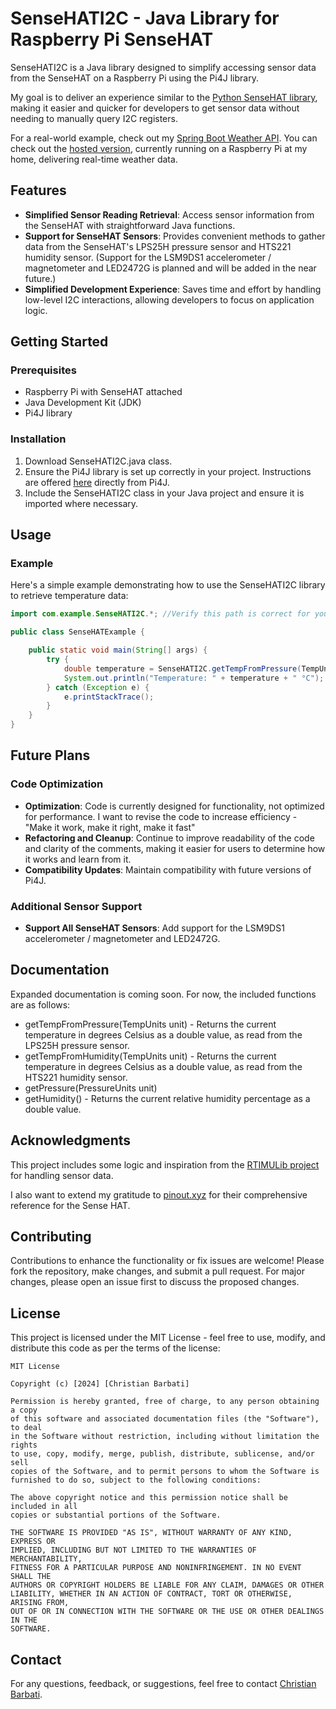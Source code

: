 

# SenseHATI2C - Java Library for Raspberry Pi SenseHAT

SenseHATI2C is a Java library designed to simplify accessing sensor data from the SenseHAT on a Raspberry Pi using the Pi4J library.

My goal is to deliver an experience similar to the [Python SenseHAT library](https://pypi.org/project/sense-hat/), making it easier and quicker for developers to get sensor data without needing to manually query I2C registers.

For a real-world example, check out my [Spring Boot Weather API](https://github.com/chrisbarbati/WeatherServer). You can check out the [hosted version](http://chrisbarbati.ddns.net:2048/API/weather), currently running on a Raspberry Pi at my home, delivering real-time weather data.

## Features

- **Simplified Sensor Reading Retrieval**: Access sensor information from the SenseHAT with straightforward Java functions.
- **Support for SenseHAT Sensors**: Provides convenient methods to gather data from the SenseHAT's LPS25H pressure sensor and HTS221 humidity sensor.
  (Support for the LSM9DS1 accelerometer / magnetometer and LED2472G is planned and will be added in the near future.)
- **Simplified Development Experience**: Saves time and effort by handling low-level I2C interactions, allowing developers to focus on application logic.

## Getting Started

### Prerequisites

- Raspberry Pi with SenseHAT attached
- Java Development Kit (JDK)
- Pi4J library

### Installation

1. Download SenseHATI2C.java class.
2. Ensure the Pi4J library is set up correctly in your project. Instructions are offered [here](https://pi4j.com/1.2/install.html) directly from Pi4J.
3. Include the SenseHATI2C class in your Java project and ensure it is imported where necessary. 

## Usage

### Example

Here's a simple example demonstrating how to use the SenseHATI2C library to retrieve temperature data:

```java
import com.example.SenseHATI2C.*; //Verify this path is correct for your package structure

public class SenseHATExample {

    public static void main(String[] args) {
        try {
            double temperature = SenseHATI2C.getTempFromPressure(TempUnits.CELSIUS); //Gets the temperature from the LPS25H pressure sensor, using the static method getTempFromPressure() and Celsius as a unit
            System.out.println("Temperature: " + temperature + " °C");
        } catch (Exception e) {
            e.printStackTrace();
        }
    }
}
```

## Future Plans

### Code Optimization
- **Optimization**: Code is currently designed for functionality, not optimized for performance. I want to revise the code to increase efficiency - "Make it work, make it right, make it fast"
- **Refactoring and Cleanup**: Continue to improve readability of the code and clarity of the comments, making it easier for users to determine how it works and learn from it.
- **Compatibility Updates**: Maintain compatibility with future versions of Pi4J.

### Additional Sensor Support
- **Support All SenseHAT Sensors**: Add support for the LSM9DS1 accelerometer / magnetometer and LED2472G.

## Documentation

Expanded documentation is coming soon. For now, the included functions are as follows:

 - getTempFromPressure(TempUnits unit) - Returns the current temperature in degrees Celsius as a double value, as read from the LPS25H pressure sensor.
 - getTempFromHumidity(TempUnits unit) - Returns the current temperature in degrees Celsius as a double value, as read from the HTS221 humidity sensor.
 - getPressure(PressureUnits unit)
 - getHumidity() - Returns the current relative humidity percentage as a double value.

## Acknowledgments

This project includes some logic and inspiration from the [RTIMULib project](https://github.com/RPi-Distro/RTIMULib/) for handling sensor data.

I also want to extend my gratitude to [pinout.xyz](https://pinout.xyz/pinout/sense_hat) for their comprehensive reference for the Sense HAT.

## Contributing

Contributions to enhance the functionality or fix issues are welcome! Please fork the repository, make changes, and submit a pull request. For major changes, please open an issue first to discuss the proposed changes.

## License

This project is licensed under the MIT License - feel free to use, modify, and distribute this code as per the terms of the license:

```
MIT License

Copyright (c) [2024] [Christian Barbati]

Permission is hereby granted, free of charge, to any person obtaining a copy
of this software and associated documentation files (the "Software"), to deal
in the Software without restriction, including without limitation the rights
to use, copy, modify, merge, publish, distribute, sublicense, and/or sell
copies of the Software, and to permit persons to whom the Software is
furnished to do so, subject to the following conditions:

The above copyright notice and this permission notice shall be included in all
copies or substantial portions of the Software.

THE SOFTWARE IS PROVIDED "AS IS", WITHOUT WARRANTY OF ANY KIND, EXPRESS OR
IMPLIED, INCLUDING BUT NOT LIMITED TO THE WARRANTIES OF MERCHANTABILITY,
FITNESS FOR A PARTICULAR PURPOSE AND NONINFRINGEMENT. IN NO EVENT SHALL THE
AUTHORS OR COPYRIGHT HOLDERS BE LIABLE FOR ANY CLAIM, DAMAGES OR OTHER
LIABILITY, WHETHER IN AN ACTION OF CONTRACT, TORT OR OTHERWISE, ARISING FROM,
OUT OF OR IN CONNECTION WITH THE SOFTWARE OR THE USE OR OTHER DEALINGS IN THE
SOFTWARE.
```

## Contact

For any questions, feedback, or suggestions, feel free to contact [Christian Barbati](mailto:chris.barbati@gmail.com).
